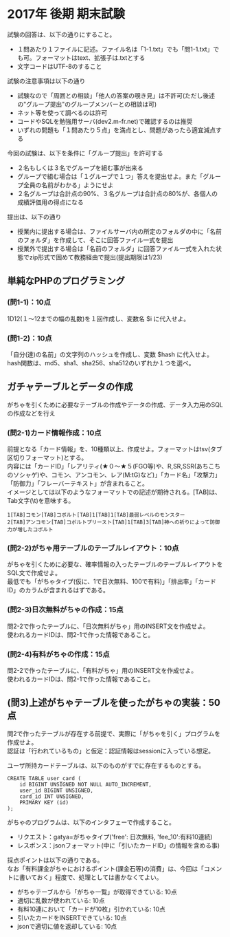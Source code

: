 # 2017年 後期 期末試験

試験の回答は、以下の通りにすること。

- １問あたり１ファイルに記述。ファイル名は「1-1.txt」でも「問1-1.txt」でも可。フォーマットはtext、拡張子は.txtとする
- 文字コードはUTF-8のすること

試験の注意事項は以下の通り

- 試験なので「周囲との相談」「他人の答案の覗き見」は不許可(ただし後述の"グループ提出"のグループメンバーとの相談は可)
- ネット等を使って調べるのは許可
- コードやSQLを勉強用サーバ(dev2.m-fr.net)で確認するのは推奨
- いずれの問題も「１問あたり５点」を満点とし、問題があったら適宜減点する

今回の試験は、以下を条件に「グループ提出」を許可する

- ２名もしくは３名でグループを組む事が出来る
- グループで組む場合は「１グループで１つ」答えを提出せよ。また「グループ全員の名前がわかる」ようにせよ
- ２名グループは合計点の90%、３名グループは合計点の80%が、各個人の成績評価用の得点になる

提出は、以下の通り

- 授業内に提出する場合は、ファイルサーバ内の所定のフォルダの中に「名前のフォルダ」を作成して、そこに回答ファイル一式を提出
- 授業外で提出する場合は「名前のフォルダ」に回答ファイル一式を入れた状態でzip形式で固めて教務経由で提出(提出期限は1/23)

## 単純なPHPのプログラミング

### (問1-1)：10点

1D12(１～12までの幅の乱数)を１回作成し、変数名 $i に代入せよ。

### (問1-2)：10点

「自分(達)の名前」の文字列のハッシュを作成し、変数 $hash に代入せよ。    
hash関数は、md5、sha1、sha256、sha512のいずれか１つを選べ。

## ガチャテーブルとデータの作成

がちゃを引くために必要なテーブルの作成やデータの作成、データ入力用のSQLの作成などを行え

### (問2-1)カード情報作成：10点

前提となる「カード情報」を、10種類以上、作成せよ。フォーマットはtsv(タブ区切りフォーマット)とする。    
内容には「カードID」「レアリティ(★０～★５(FGO等)や、R,SR,SSR(あちこちのソシャゲ)や、コモン、アンコモン、レア(M:tG)など)」「カード名」「攻撃力」「防御力」「フレーバーテキスト」が含まれること。    
イメージとしては以下のようなフォーマットでの記述が期待される。[TAB]は、Tab文字(\t)を意味する。    

```
1[TAB]コモン[TAB]コボルト[TAB]1[TAB]1[TAB]最弱レベルのモンスター
2[TAB]アンコモン[TAB]コボルトプリースト[TAB]1[TAB]3[TAB]神への祈りによって防御力が増したコボルト
```

### (問2-2)がちゃ用テーブルのテーブルレイアウト：10点

がちゃを引くために必要な、確率情報の入ったテーブルのテーブルレイアウトをSQL文で作成せよ。    
最低でも「がちゃタイプ(仮に、1で日次無料、100で有料)」「排出率」「カードID」のカラムが含まれるはずである。    

### (問2-3)日次無料がちゃの作成：15点

問2-2で作ったテーブルに、「日次無料がちゃ」用のINSERT文を作成せよ。    
使われるカードIDは、問2-1で作った情報であること。

### (問2-4)有料がちゃの作成：15点

問2-2で作ったテーブルに、「有料がちゃ」用のINSERT文を作成せよ。    
使われるカードIDは、問2-1で作った情報であること。


## (問3)上述がちゃテーブルを使ったがちゃの実装：50点

問2で作ったテーブルが存在する前提で、実際に「がちゃを引く」プログラムを作成せよ。    
認証は「行われているもの」と仮定：認証情報はsessionに入っている想定。    

ユーザ所持カードテーブルは、以下のものがすでに存在するものとする。

```
CREATE TABLE user_card (
    id BIGINT UNSIGNED NOT NULL AUTO_INCREMENT,
    user_id BIGINT UNSIGNED,
    card_id INT UNSIGNED,
    PRIMARY KEY (id)
);
```

がちゃのプログラムは、以下のインタフェーで作成すること。    

- リクエスト：gatya=がちゃタイプ('free': 日次無料,  'fee_10':有料10連続)
- レスポンス：jsonフォーマット(中に「引いたカードID」の情報を含める事)

採点ポイントは以下の通りである。    
なお「有料課金がちゃにおけるポイント(課金石等)の消費」は、今回は「コメントに書いておく」程度で、処理としては書かなくてよい。

- がちゃテーブルから「がちゃ一覧」が取得できている: 10点
- 適切に乱数が使われている: 10点
- 有料10連において「カードが10枚」引かれている: 10点
- 引いたカードをINSERTできている: 10点
- jsonで適切に値を返却している: 10点


